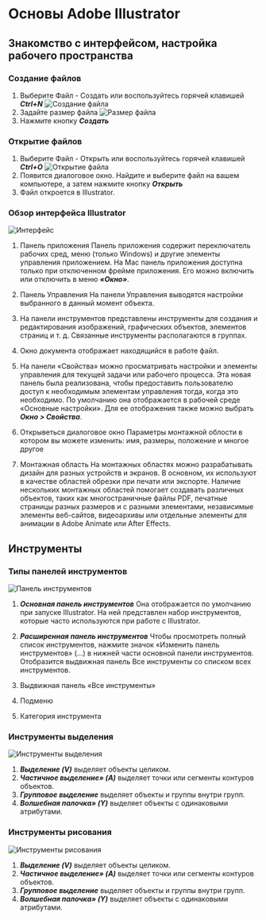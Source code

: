 # **Основы Adobe Illustrator**

## Знакомство с интерфейсом, настройка рабочего пространства


### Создание файлов

1. Выберите Файл - Создать или воспользуйтесь горячей клавишей ***Ctrl+N***
   ![Создание файла](http://i.piccy.info/i9/fe033e80105134c8f3d6f02bba88a168/1557802684/27903/1317845/2_11_1.png)
2. Задайте размер файла
   ![Размер файла](http://i.piccy.info/i9/ea8d92c4f6c49d95245f559cae5c6aed/1557802860/101942/1317845/2_11_2.png)
3. Нажмите кнопку ***Создать***


### Открытие файлов

1. Выберите Файл - Открыть или воспользуйтесь горячей клавишей ***Ctrl+O***
![Открытие файла](http://i.piccy.info/i9/c072c0b1e3b48dc1617578e12fb5e3af/1557803073/38866/1317845/2_11_3.png)
2. Появится диалоговое окно. Найдите и выберите файл на вашем компьютере, а затем нажмите кнопку ***Открыть***
3. Файл откроется в Illustrator.


### Обзор интерфейса Illustrator
![Интерфейс](http://i.piccy.info/i9/ce98ff5943c47bb2fc2c5ed2a51ca5bc/1557823465/103200/1317845/2_11_4.png)

1. Панель приложения
Панель приложения содержит переключатель рабочих сред, меню (только Windows) и другие элементы управления приложением. На Mac панель приложения доступна только при отключенном фрейме приложения. Его можно включить или отключить в меню ***«Окно»***.

2. Панель Управления
На панели Управления выводятся настройки выбранного в данный момент объекта.

3. На панели инструментов представлены инструменты для создания и редактирования изображений, графических объектов, элементов страниц и т. д. Связанные инструменты располагаются в группах.

4. Окно документа отображает находящийся в работе файл. 

5. На панели «Свойства» можно просматривать настройки и элементы управления для текущей задачи или рабочего процесса. Эта новая панель была реализована, чтобы предоставить пользователю доступ к необходимым элементам управления тогда, когда это необходимо. По умолчанию она отображается в рабочей среде «Основные настройки». Для ее отображения также можно выбрать ***Окно > Свойства***.

6. Открыветься диалоговое окно Параметры монтажной облости в котором вы можете изменить: имя, размеры, положение и многое другое

7. Монтажная область
На монтажных областях можно разрабатывать дизайн для разных устройств и экранов. В основном, их используют в качестве областей обрезки при печати или экспорте. Наличие нескольких монтажных областей помогает создавать различных объектов, таких как многостраничные файлы PDF, печатные страницы разных размеров и с разными элементами, независимые элементы веб-сайтов, видеоархивы или отдельные элементы для анимации в Adobe Animate или After Effects.


## Инструменты

### Типы панелей инструментов
![Панель инструментов](http://i.piccy.info/i9/c8120511565cbc2cdc386909413eb54d/1557825994/77333/1317845/2_11_5.png)

1. ***Основная панель инструментов*** 
Она отображается по умолчанию при запуске Illustrator. На ней представлен набор инструментов, которые часто используются при работе с Illustrator. 

2. ***Расширенная панель инструментов*** 
Чтобы просмотреть полный список инструментов, нажмите значок «Изменить панель инструментов» (...) в нижней части основной панели инструментов. Отобразится выдвижная панель Все инструменты со списком всех инструментов.

3. Выдвижная панель «Все инструменты»

4. Подменю

5. Категория инструмента 

### Инструменты выделения
![Инструменты выделения](http://i.piccy.info/i9/3d747a3a6fc813acf26800e2ce6794aa/1557827165/90060/1317845/2_11_6.png)

1. ***Выделение (V)*** выделяет объекты целиком.
2. ***Частичное выделение» (A)*** выделяет точки или сегменты контуров объектов. 
3. ***Групповое выделение*** выделяет объекты и группы внутри групп. 
4. ***Волшебная палочка» (Y)*** выделяет объекты с одинаковыми атрибутами.

### Инструменты рисования
![Инструменты рисования](http://i.piccy.info/i9/3d747a3a6fc813acf26800e2ce6794aa/1557827165/90060/1317845/2_11_6.png)

1. ***Выделение (V)*** выделяет объекты целиком.
2. ***Частичное выделение» (A)*** выделяет точки или сегменты контуров объектов. 
3. ***Групповое выделение*** выделяет объекты и группы внутри групп. 
4. ***Волшебная палочка» (Y)*** выделяет объекты с одинаковыми атрибутами.
